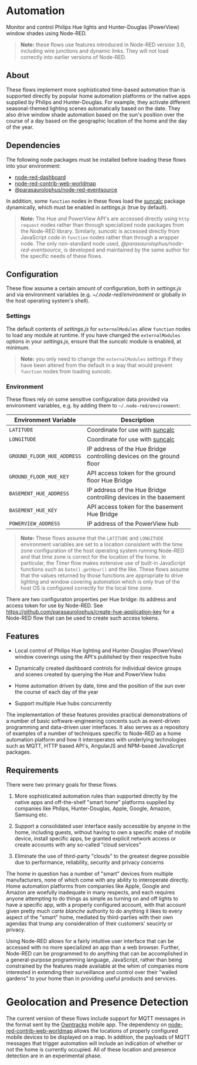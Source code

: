# Automation

Monitor and control Philips Hue lights and Hunter-Douglas (PowerView)
window shades using Node-RED.

> **Note:** these flows use features introduced in Node-RED version 3.0,
> including wire junctions and dynamic links. They will not load
> correctly into earlier versions of Node-RED.

## About

These flows implement more sophisticated time-based automation than is
supported directly by popular home automation platforms or the native
apps supplied by Philips and Hunter-Douglas. For example, they activate
different seasonal-themed lighting scenes automatically based on the
date. They also drive window shade automation based on the sun's
position over the course of a day based on the geographic location
of the home and the day of the year.

## Dependencies

The following node packages must be installed before loading these
flows into your environment:

- [node-red-dashboard](https://flows.nodered.org/node/node-red-dashboard)
- [node-red-contrib-web-worldmap](https://flows.nodered.org/node/node-red-contrib-web-worldmap)
- [@parasaurolophus/node-red-eventsource](https://flows.nodered.org/node/@parasaurolophus/node-red-eventsource)

In addition, some `function` nodes in these flows load the
[suncalc](https://www.npmjs.com/package/suncalc) package dynamically,
which must be enabled in _settings.js_ (true by default).

> **Note:** The Hue and PowerView API's are accessed directly using
> `http request` nodes rather than through specialized node packages
> from the Node-RED library. Similarly, _suncalc_ is accessed directly
> from JavaScript code in `function` nodes rather than through a
> wrapper node. The only non-standard node used,
> _@parasaurolophus/node-red-eventsource_, is developed and maintained
> by the same author for the specific needs of these flows.

## Configuration

These flow assume a certain amount of configuration, both in
_settings.js_ and via environment variables
(e.g. _~/.node-red/environment_ or globally in the host operating
system's shell).

### Settings

The default contents of _settings.js_ for `externalModules` allow
`function` nodes to load any module at runtime. If you have changed
the `externalModules` options in your _settings.js_, ensure that the
_suncalc_ module is enabled, at minimum.

> **Note:** you only need to change the `externalModules` settings if
> they have been altered from the default in a way that would prevent
> `function` nodes from loading _suncalc_.

### Environment

These flows rely on some sensitive configuration data provided via
environment variables, e.g. by adding them to
`~/.node-red/environment`:

| Environment Variable       | Description                                                              |
|----------------------------|--------------------------------------------------------------------------|
| `LATITUDE`                 | Coordinate for use with [suncalc](https://www.npmjs.com/package/suncalc) |
| `LONGITUDE`                | Coordinate for use with [suncalc](https://www.npmjs.com/package/suncalc) |
| `GROUND_FLOOR_HUE_ADDRESS` | IP address of the Hue Bridge controlling devices on the ground floor     |
| `GROUND_FLOOR_HUE_KEY`     | API access token for the ground floor Hue Bridge                         |
| `BASEMENT_HUE_ADDRESS`     | IP address of the Hue Bridge controlling devices in the basement         |
| `BASEMENT_HUE_KEY`         | API access token for the basement Hue Bridge                             |
| `POWERVIEW_ADDRESS`        | IP address of the PowerView hub                                          |

> **Note:** These flows assume that the `LATITUDE` and `LONGITUDE`
> environment variables are set to a location consistent with the time
> zone configuration of the host operating system running Node-RED
> and that time zone is correct for the location of the home. In
> particular, the _Timer_ flow makes extensive use of built-in
> JavaScript functions such as `Date().getHour()` and the like.
> These flows assume that the values returned by those functions are
> appropriate to drive lighting and window covering automation which
> is only true of the host OS is configured correctly for the local
> time zone.

There are two configuraton properties per Hue bridge: its address and
access token for use by Node-RED. See
<https://github.com/parasaurolophus/create-hue-application-key> for
a Node-RED flow that can be used to create such access tokens.

## Features

- Local control of Philips Hue lighting and Hunter-Douglas (PowerView)
  window coverings using the API's published by their respective
  hubs

- Dynamically created dashboard controls for individual device groups
  and scenes created by querying the Hue and PowerView hubs

- Home automation driven by date, time and the position of the sun
  over the course of each day of the year

- Support multiple Hue hubs concurrently

The implementation of these  features provides practical demonstrations
of a number of basic software-engineering concents such as event-driven
programming and data-driven user interfaces. It also serves as a
repository of examples of a number of techniques specific to Node-RED as
a home automation platform and how it interoperates with underlying
technologies such as MQTT, HTTP based API's, AngularJS and NPM-based
JavaScript packages.

## Requirements

There were two primary goals for these flows.

1. More sophisticated automation rules than supported directly by
   the native apps and off-the-shelf "smart home" platforms supplied
   by companies like Philips, Hunter-Douglas, Apple, Google, Amazon,
   Samsung etc.

2. Support a consolidated user interface easily accessible by anyone
   in the home, including guests, without having to own a specific
   make of mobile device, install specific apps, be granted explicit
   network access or create accounts with any so-called "cloud services"

3. Eliminate the use of third-party "clouds" to the greatest degree
   possible due to performance, reliability, security and privacy
   concerns

The home in question has a number of "smart" devices from multiple
manufacturers, none of which come with any ability to interoperate
directly. Home automation platforms from companies like Apple, Google
and Amazon are woefully inadequate in many respects, and each requires
anyone attempting to do things as simple as turning on and off lights to
have a specific app, with a properly configured account, with that
account given pretty much _carte blanche_ authority to do anything it
likes to every aspect of the "smart" home, mediated by third-parties
with their own agendas that trump any consideration of their customers'
seucirty or privacy.

Using Node-RED allows for a fairly intuitive user interface that can be
accessed with no more specialized an app than a web browser. Further,
Node-RED can be programmed to do anything that can be accomplished in a
general-purpose programming language, JavaScript, rather than being
constrained by the features made available at the whim of companies
more interested in extending their surveillance and control over their
"walled gardens" to your home than in providing useful products and
services.

# Geolocation and Presence Detection

The current version of these flows include support for MQTT messages
in the format sent by the [Owntracks](https://owntracks.org/) mobile
app. The dependency on
[node-red-contrib-web-worldmap](https://flows.nodered.org/node/node-red-contrib-web-worldmap)
allows the locations of properly configured mobile devices to be
displayed on a map. In addition, the payloads of MQTT messages that
trigger automation will include an indication of whether or not the
home is currently occupied. All of these location and presence
detection are in an experimental phase.